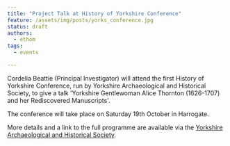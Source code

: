 ```yaml
---
title: "Project Talk at History of Yorkshire Conference"
feature: /assets/img/posts/yorks_conference.jpg
status: draft
authors:
  - ethom
tags:
  - events

---
```

Cordelia Beattie (Principal Investigator) will attend the first History of Yorkshire Conference, run by Yorkshire Archaeological and Historical Society, to give a talk 'Yorkshire Gentlewoman Alice Thornton (1626-1707) and her Rediscovered Manuscripts'.

The conference will take place on Saturday 19th October in Harrogate. 

More details and a link to the full programme are available via the [Yorkshire Archaeological and Historical Society](https://www.yas.org.uk/Meetings/History-of-Yorkshire-Conference?fbclid=IwY2xjawE-nKdleHRuA2FlbQIxMAABHYEoeOrQpR1s0zYn2PeORs6jmXKA7E4wqg_D6AlUmA3KOu2BmuEZ_QvmoA_aem_IJogwbvhMunl-BxtdO24xA).



